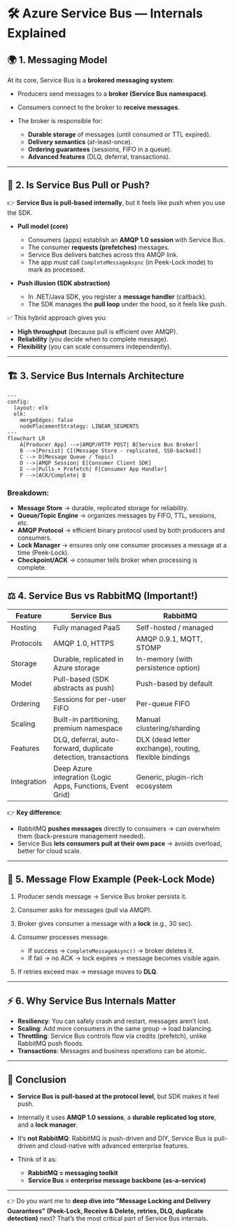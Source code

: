 # 🛠️ Azure Service Bus — Internals Explained

## 🌍 1. Messaging Model

At its core, Service Bus is a **brokered messaging system**:

- Producers send messages to a **broker (Service Bus namespace)**.
- Consumers connect to the broker to **receive messages**.
- The broker is responsible for:

  - **Durable storage** of messages (until consumed or TTL expired).
  - **Delivery semantics** (at-least-once).
  - **Ordering guarantees** (sessions, FIFO in a queue).
  - **Advanced features** (DLQ, deferral, transactions).

---

## 🔄 2. Is Service Bus Pull or Push?

👉 **Service Bus is pull-based internally**, but it feels like push when you use the SDK.

- **Pull model (core)**

  - Consumers (apps) establish an **AMQP 1.0 session** with Service Bus.
  - The consumer **requests (prefetches)** messages.
  - Service Bus delivers batches across this AMQP link.
  - The app must call `CompleteMessageAsync` (in Peek-Lock mode) to mark as processed.

- **Push illusion (SDK abstraction)**

  - In .NET/Java SDK, you register a **message handler** (callback).
  - The SDK manages the **pull loop** under the hood, so it feels like push.

✅ This hybrid approach gives you:

- **High throughput** (because pull is efficient over AMQP).
- **Reliability** (you decide when to complete message).
- **Flexibility** (you can scale consumers independently).

---

## 🏗️ 3. Service Bus Internals Architecture

```mermaid
---
config:
  layout: elk
  elk:
    mergeEdges: false
    nodePlacementStrategy: LINEAR_SEGMENTS
---
flowchart LR
    A[Producer App] -->|AMQP/HTTP POST| B[Service Bus Broker]
    B -->|Persist| C[(Message Store - replicated, SSD-backed)]
    C --> D[Message Queue / Topic]
    D -->|AMQP Session| E[Consumer Client SDK]
    E -->|Pulls + Prefetch| F[Consumer App Handler]
    F -->|ACK/Complete| B
```

### Breakdown:

- **Message Store** → durable, replicated storage for reliability.
- **Queue/Topic Engine** → organizes messages by FIFO, TTL, sessions, etc.
- **AMQP Protocol** → efficient binary protocol used by both producers and consumers.
- **Lock Manager** → ensures only one consumer processes a message at a time (Peek-Lock).
- **Checkpoint/ACK** → consumer tells broker when processing is complete.

---

## ⚖️ 4. Service Bus vs RabbitMQ (Important!)

| Feature     | Service Bus                                                    | RabbitMQ                                               |
| ----------- | -------------------------------------------------------------- | ------------------------------------------------------ |
| Hosting     | Fully managed PaaS                                             | Self-hosted / managed                                  |
| Protocols   | AMQP 1.0, HTTPS                                                | AMQP 0.9.1, MQTT, STOMP                                |
| Storage     | Durable, replicated in Azure storage                           | In-memory (with persistence option)                    |
| Model       | Pull-based (SDK abstracts as push)                             | Push-based by default                                  |
| Ordering    | Sessions for per-user FIFO                                     | Per-queue FIFO                                         |
| Scaling     | Built-in partitioning, premium namespace                       | Manual clustering/sharding                             |
| Features    | DLQ, deferral, auto-forward, duplicate detection, transactions | DLX (dead letter exchange), routing, flexible bindings |
| Integration | Deep Azure integration (Logic Apps, Functions, Event Grid)     | Generic, plugin-rich ecosystem                         |

👉 **Key difference**:

- RabbitMQ **pushes messages** directly to consumers → can overwhelm them (back-pressure management needed).
- Service Bus **lets consumers pull at their own pace** → avoids overload, better for cloud scale.

---

## 🧠 5. Message Flow Example (Peek-Lock Mode)

1. Producer sends message → Service Bus broker persists it.
2. Consumer asks for messages (pull via AMQP).
3. Broker gives consumer a message with a **lock** (e.g., 30 sec).
4. Consumer processes message.

   - If success → `CompleteMessageAsync()` → broker deletes it.
   - If fail → no ACK → lock expires → message becomes visible again.

5. If retries exceed max → message moves to **DLQ**.

---

## ⚡ 6. Why Service Bus Internals Matter

- **Resiliency**: You can safely crash and restart, messages aren’t lost.
- **Scaling**: Add more consumers in the same group → load balancing.
- **Throttling**: Service Bus controls flow via credits (prefetch), unlike RabbitMQ push floods.
- **Transactions**: Messages and business operations can be atomic.

---

## 🎯 Conclusion

- **Service Bus is pull-based at the protocol level**, but SDK makes it feel push.
- Internally it uses **AMQP 1.0 sessions**, a **durable replicated log store**, and a **lock manager**.
- It’s **not RabbitMQ**: RabbitMQ is push-driven and DIY, Service Bus is pull-driven and cloud-native with advanced enterprise features.
- Think of it as:

  - **RabbitMQ = messaging toolkit**
  - **Service Bus = enterprise message backbone (as-a-service)**

---

👉 Do you want me to **deep dive into "Message Locking and Delivery Guarantees" (Peek-Lock, Receive & Delete, retries, DLQ, duplicate detection)** next? That’s the most critical part of Service Bus internals.

